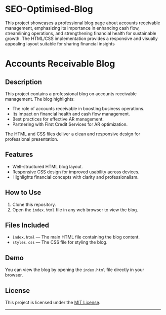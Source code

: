 # SEO-Optimised-Blog
This project showcases a professional blog page about accounts receivable management, emphasizing its importance in enhancing cash flow, streamlining operations, and strengthening financial health for sustainable growth. The HTML/CSS implementation provides a responsive and visually appealing layout suitable for sharing financial insights

# Accounts Receivable Blog  

## Description  
This project contains a professional blog on accounts receivable management. The blog highlights:  
- The role of accounts receivable in boosting business operations.  
- Its impact on financial health and cash flow management.  
- Best practices for effective AR management.  
- Partnering with First Credit Services for AR optimization.  

The HTML and CSS files deliver a clean and responsive design for professional presentation.  

## Features  
- Well-structured HTML blog layout.  
- Responsive CSS design for improved usability across devices.  
- Highlights financial concepts with clarity and professionalism.  

## How to Use  
1. Clone this repository.  
2. Open the `index.html` file in any web browser to view the blog.  

## Files Included  
- `index.html` — The main HTML file containing the blog content.  
- `styles.css` — The CSS file for styling the blog.  

## Demo  
You can view the blog by opening the `index.html` file directly in your browser.  

## License  
This project is licensed under the [MIT License](LICENSE).  

---
